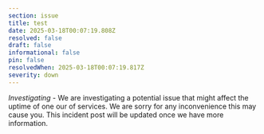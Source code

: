 ```yaml
---
section: issue
title: test
date: 2025-03-18T00:07:19.808Z
resolved: false
draft: false
informational: false
pin: false
resolvedWhen: 2025-03-18T00:07:19.817Z
severity: down
---
```

*Investigating* - We are investigating a potential issue that might affect the uptime of one our of services. We are sorry for any inconvenience this may cause you. This incident post will be updated once we have more information.